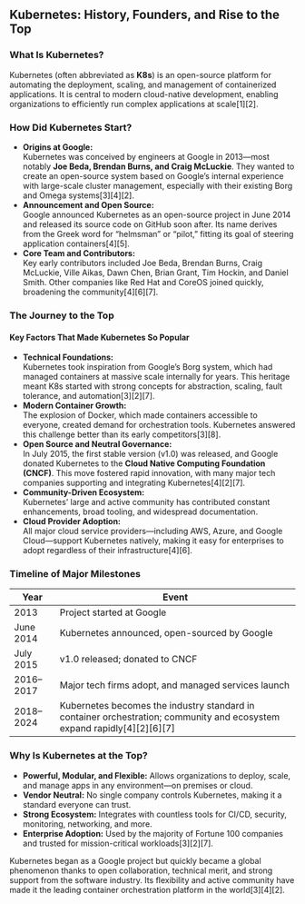 ## Kubernetes: History, Founders, and Rise to the Top

### What Is Kubernetes?

Kubernetes (often abbreviated as **K8s**) is an open-source platform for automating the deployment, scaling, and management of containerized applications. It is central to modern cloud-native development, enabling organizations to efficiently run complex applications at scale[1][2].

### How Did Kubernetes Start?

- **Origins at Google:**  
  Kubernetes was conceived by engineers at Google in 2013—most notably **Joe Beda, Brendan Burns, and Craig McLuckie**. They wanted to create an open-source system based on Google’s internal experience with large-scale cluster management, especially with their existing Borg and Omega systems[3][4][2].
- **Announcement and Open Source:**  
  Google announced Kubernetes as an open-source project in June 2014 and released its source code on GitHub soon after. Its name derives from the Greek word for “helmsman” or “pilot,” fitting its goal of steering application containers[4][5].
- **Core Team and Contributors:**  
  Key early contributors included Joe Beda, Brendan Burns, Craig McLuckie, Ville Aikas, Dawn Chen, Brian Grant, Tim Hockin, and Daniel Smith. Other companies like Red Hat and CoreOS joined quickly, broadening the community[4][6][7].

### The Journey to the Top

#### Key Factors That Made Kubernetes So Popular

- **Technical Foundations:**  
  Kubernetes took inspiration from Google’s Borg system, which had managed containers at massive scale internally for years. This heritage meant K8s started with strong concepts for abstraction, scaling, fault tolerance, and automation[3][2][7].
- **Modern Container Growth:**  
  The explosion of Docker, which made containers accessible to everyone, created demand for orchestration tools. Kubernetes answered this challenge better than its early competitors[3][8].
- **Open Source and Neutral Governance:**  
  In July 2015, the first stable version (v1.0) was released, and Google donated Kubernetes to the **Cloud Native Computing Foundation (CNCF)**. This move fostered rapid innovation, with many major tech companies supporting and integrating Kubernetes[4][2][7].
- **Community-Driven Ecosystem:**  
  Kubernetes’ large and active community has contributed constant enhancements, broad tooling, and widespread documentation.
- **Cloud Provider Adoption:**  
  All major cloud service providers—including AWS, Azure, and Google Cloud—support Kubernetes natively, making it easy for enterprises to adopt regardless of their infrastructure[4][6].

### Timeline of Major Milestones

| Year          | Event                                                      |
|---------------|------------------------------------------------------------|
| 2013          | Project started at Google                                  |
| June 2014     | Kubernetes announced, open-sourced by Google               |
| July 2015     | v1.0 released; donated to CNCF                             |
| 2016–2017     | Major tech firms adopt, and managed services launch        |
| 2018–2024     | Kubernetes becomes the industry standard in container orchestration; community and ecosystem expand rapidly[4][2][6][7] |

### Why Is Kubernetes at the Top?

- **Powerful, Modular, and Flexible:** Allows organizations to deploy, scale, and manage apps in any environment—on premises or cloud.
- **Vendor Neutral:** No single company controls Kubernetes, making it a standard everyone can trust.
- **Strong Ecosystem:** Integrates with countless tools for CI/CD, security, monitoring, networking, and more.
- **Enterprise Adoption:** Used by the majority of Fortune 100 companies and trusted for mission-critical workloads[3][2][7].

Kubernetes began as a Google project but quickly became a global phenomenon thanks to open collaboration, technical merit, and strong support from the software industry. Its flexibility and active community have made it the leading container orchestration platform in the world[3][4][2].

